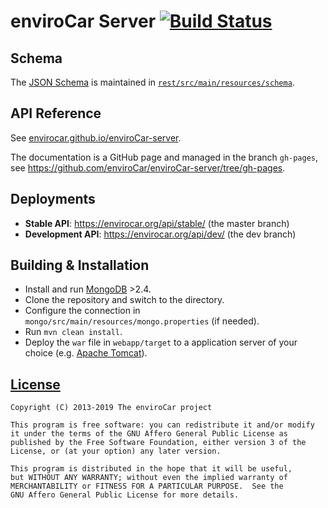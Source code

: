 # enviroCar Server [![Build Status](https://travis-ci.org/enviroCar/enviroCar-server.png)](https://travis-ci.org/enviroCar/enviroCar-server) #

## Schema ##

The [JSON Schema](http://json-schema.org/) is maintained in [`rest/src/main/resources/schema`](rest/src/main/resources/schema).

## API Reference ##

See [envirocar.github.io/enviroCar-server](http://envirocar.github.io/enviroCar-server/api/).

The documentation is a GitHub page and managed in the branch ``gh-pages``, see https://github.com/enviroCar/enviroCar-server/tree/gh-pages.

## Deployments ##

* **Stable API**: https://envirocar.org/api/stable/ (the master branch)
* **Development API**: https://envirocar.org/api/dev/ (the dev branch)

## Building & Installation ##

* Install and run [MongoDB](http://www.mongodb.org/downloads) >2.4.
* Clone the repository and switch to the directory.
* Configure the connection in `mongo/src/main/resources/mongo.properties` (if needed).
* Run `mvn clean install`.
* Deploy the `war` file in `webapp/target` to a application server of your choice (e.g. [Apache Tomcat](http://tomcat.apache.org/)).

## [License](LICENSE) ##

    Copyright (C) 2013-2019 The enviroCar project
    
    This program is free software: you can redistribute it and/or modify
    it under the terms of the GNU Affero General Public License as
    published by the Free Software Foundation, either version 3 of the
    License, or (at your option) any later version.
    
    This program is distributed in the hope that it will be useful,
    but WITHOUT ANY WARRANTY; without even the implied warranty of
    MERCHANTABILITY or FITNESS FOR A PARTICULAR PURPOSE.  See the
    GNU Affero General Public License for more details.
